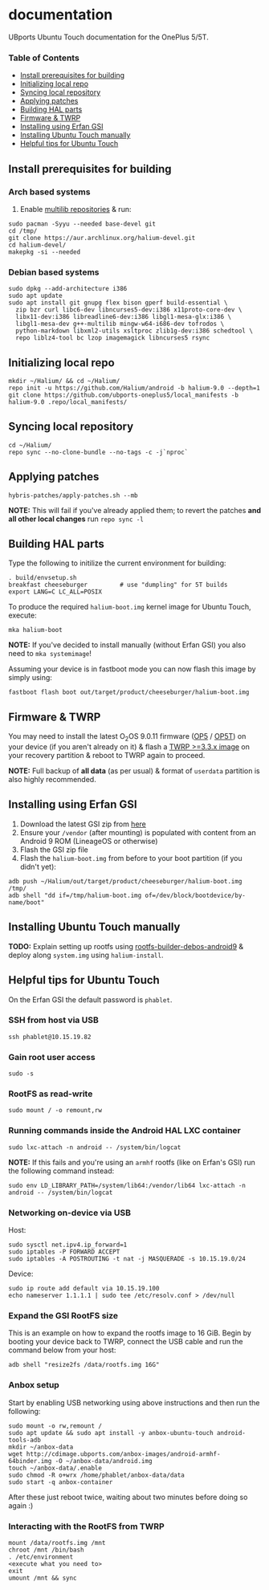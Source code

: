 # documentation
UBports Ubuntu Touch documentation for the OnePlus 5/5T.

### Table of Contents
* [Install prerequisites for building](#install-prerequisites-for-building)
* [Initializing local repo](#initializing-local-repo)
* [Syncing local repository](#syncing-local-repository)
* [Applying patches](#applying-patches)
* [Building HAL parts](#building-hal-parts)
* [Firmware & TWRP](#firmware-twrp)
* [Installing using Erfan GSI](#installing-using-erfan-gsi)
* [Installing Ubuntu Touch manually](#installing-ubuntu-touch-manually)
* [Helpful tips for Ubuntu Touch](#helpful-tips-for-ubuntu-touch)

## Install prerequisites for building

### Arch based systems
1. Enable [multilib repositories](https://wiki.archlinux.org/index.php/Official_repositories#multilib) & run:
```
sudo pacman -Syyu --needed base-devel git
cd /tmp/
git clone https://aur.archlinux.org/halium-devel.git
cd halium-devel/
makepkg -si --needed
```

### Debian based systems
```
sudo dpkg --add-architecture i386
sudo apt update
sudo apt install git gnupg flex bison gperf build-essential \
  zip bzr curl libc6-dev libncurses5-dev:i386 x11proto-core-dev \
  libx11-dev:i386 libreadline6-dev:i386 libgl1-mesa-glx:i386 \
  libgl1-mesa-dev g++-multilib mingw-w64-i686-dev tofrodos \
  python-markdown libxml2-utils xsltproc zlib1g-dev:i386 schedtool \
  repo liblz4-tool bc lzop imagemagick libncurses5 rsync
```

## Initializing local repo
```
mkdir ~/Halium/ && cd ~/Halium/
repo init -u https://github.com/Halium/android -b halium-9.0 --depth=1
git clone https://github.com/ubports-oneplus5/local_manifests -b halium-9.0 .repo/local_manifests/
```

## Syncing local repository
```
cd ~/Halium/
repo sync --no-clone-bundle --no-tags -c -j`nproc`
```

## Applying patches
```
hybris-patches/apply-patches.sh --mb
```
**NOTE:** This will fail if you've already applied them; to revert the patches **and all other local changes** run `repo sync -l`

## Building HAL parts
Type the following to initilize the current environment for building:
```
. build/envsetup.sh
breakfast cheeseburger         # use "dumpling" for 5T builds
export LANG=C LC_ALL=POSIX
```
To produce the required `halium-boot.img` kernel image for Ubuntu Touch, execute:
```
mka halium-boot
```
**NOTE:** If you've decided to install manually (without Erfan GSI) you also need to `mka systemimage`!

Assuming your device is in fastboot mode you can now flash this image by simply using:
```
fastboot flash boot out/target/product/cheeseburger/halium-boot.img
```

## Firmware & TWRP<a name="firmware-twrp"></a>
You may need to install the latest O<sub>2</sub>OS 9.0.11 firmware ([OP5](https://sourceforge.net/projects/crdroid/files/cheeseburger/6.x/firmware/firmware_9.0.11_oneplus5.zip/download) / [OP5T](https://sourceforge.net/projects/crdroid/files/dumpling/6.x/firmware/firmware_9.0.11_oneplus5T.zip/download)) on your device (if you aren't already on it) & flash a [TWRP >=3.3.x image](https://github.com/engstk/android_device_oneplus_cheeseburger/releases) on your recovery partition & reboot to TWRP again to proceed.

**NOTE:** Full backup of **all data** (as per usual) & format of `userdata` partition is also highly recommended.

## Installing using Erfan GSI

1. Download the latest GSI zip from [here](https://t.me/ErfanGSI)
2. Ensure your `/vendor` (after mounting) is populated with content from an Android 9 ROM (LineageOS or otherwise)
3. Flash the GSI zip file
4. Flash the `halium-boot.img` from before to your boot partition (if you didn't yet):
```
adb push ~/Halium/out/target/product/cheeseburger/halium-boot.img /tmp/
adb shell "dd if=/tmp/halium-boot.img of=/dev/block/bootdevice/by-name/boot"
```

## Installing Ubuntu Touch manually
**TODO:** Explain setting up rootfs using [rootfs-builder-debos-android9](https://github.com/ubports-on-fxtec-pro1/rootfs-builder-debos-android9
) & deploy along `system.img` using `halium-install`.
## Helpful tips for Ubuntu Touch
On the Erfan GSI the default password is `phablet`.

### SSH from host via USB
```
ssh phablet@10.15.19.82
```

### Gain root user access
```
sudo -s
```

### RootFS as read-write
```
sudo mount / -o remount,rw
```

### Running commands inside the Android HAL LXC container
```
sudo lxc-attach -n android -- /system/bin/logcat
```
**NOTE:** If this fails and you're using an `armhf` rootfs (like on Erfan's GSI) run the following command instead:
```
sudo env LD_LIBRARY_PATH=/system/lib64:/vendor/lib64 lxc-attach -n android -- /system/bin/logcat
```

### Networking on-device via USB
Host:
```
sudo sysctl net.ipv4.ip_forward=1
sudo iptables -P FORWARD ACCEPT
sudo iptables -A POSTROUTING -t nat -j MASQUERADE -s 10.15.19.0/24
```
Device:
```
sudo ip route add default via 10.15.19.100
echo nameserver 1.1.1.1 | sudo tee /etc/resolv.conf > /dev/null
```

### Expand the GSI RootFS size
This is an example on how to expand the rootfs image to 16 GiB. Begin by booting your device back to TWRP, connect the USB cable and run the command below from your host:
```
adb shell "resize2fs /data/rootfs.img 16G"
```

### Anbox setup
Start by enabling USB networking using above instructions and then run the following:
```
sudo mount -o rw,remount /
sudo apt update && sudo apt install -y anbox-ubuntu-touch android-tools-adb
mkdir ~/anbox-data
wget http://cdimage.ubports.com/anbox-images/android-armhf-64binder.img -O ~/anbox-data/android.img
touch ~/anbox-data/.enable
sudo chmod -R o+wrx /home/phablet/anbox-data/data
sudo start -q anbox-container
```
After these just reboot twice, waiting about two minutes before doing so again :)

### Interacting with the RootFS from TWRP
```
mount /data/rootfs.img /mnt
chroot /mnt /bin/bash
. /etc/environment
<execute what you need to>
exit
umount /mnt && sync
```
